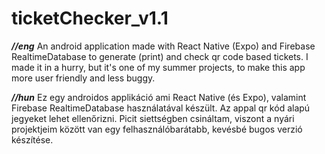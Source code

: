 # ticketChecker_v1.1

***//eng***
An android application made with React Native (Expo) and Firebase RealtimeDatabase to generate (print) and check qr code based tickets. I made it in a hurry, but it's one of my summer projects, to make this app more user friendly and less buggy. 

***//hun***
Ez egy androidos applikáció ami React Native (és Expo), valamint Firebase RealtimeDatabase használatával készült. Az appal qr kód alapú jegyeket lehet ellenőrizni. Picit siettségben csináltam, viszont a nyári projektjeim között van egy felhasználóbarátabb, kevésbé bugos verzió készítése.

 



